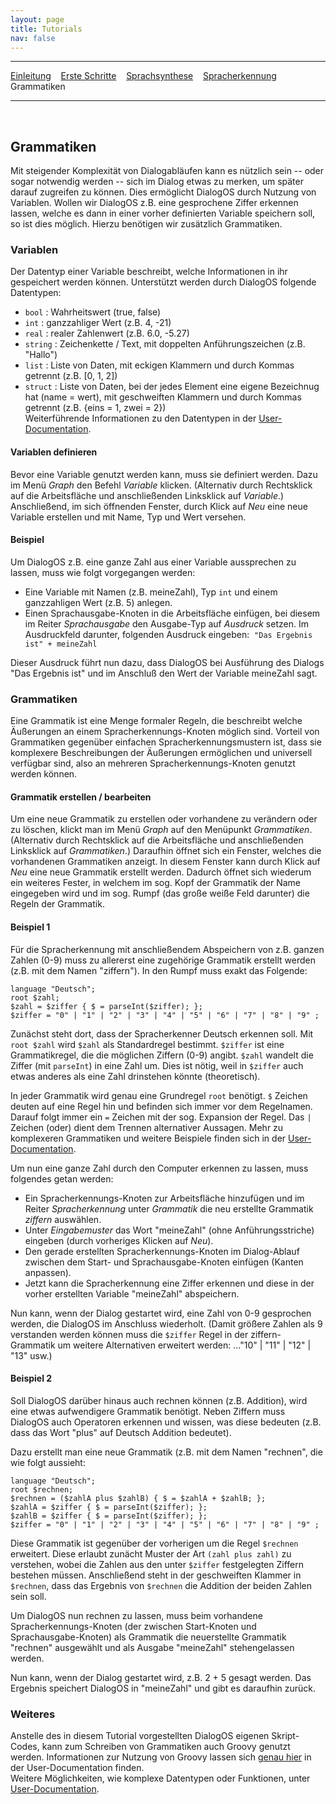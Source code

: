 ```yaml
---
layout: page
title: Tutorials
nav: false
---
```


---
[Einleitung](/tutorials.html) &nbsp;&nbsp; [Erste Schritte](ersteschritte.html) &nbsp;&nbsp; [Sprachsynthese](sprachsynthese.html) &nbsp;&nbsp; [Spracherkennung](spracherkennung.html) &nbsp;&nbsp; Grammatiken &nbsp;&nbsp;

---
&nbsp;
## Grammatiken

Mit steigender Komplexität von Dialogabläufen kann es nützlich sein -- oder sogar notwendig werden -- sich im Dialog etwas zu merken, 
um später darauf zugreifen zu können. Dies ermöglicht DialogOS durch Nutzung von Variablen.
Wollen wir DialogOS z.B. eine gesprochene Ziffer erkennen lassen, welche es dann in einer vorher definierten Variable speichern soll, so ist dies möglich.
Hierzu benötigen wir zusätzlich Grammatiken.


### Variablen

Der Datentyp einer Variable beschreibt, welche Informationen in ihr gespeichert werden können. Unterstützt werden durch DialogOS folgende Datentypen:
* `bool` : Wahrheitswert (true, false)
* `int` : ganzzahliger Wert (z.B. 4, -21) 
* `real` : realer Zahlenwert (z.B. 6.0, -5.27) 
* `string` : Zeichenkette / Text, mit doppelten Anführungszeichen (z.B. "Hallo")
* `list` : Liste von Daten, mit eckigen Klammern und durch Kommas getrennt (z.B. [0, 1, 2])
* `struct` : Liste von Daten, bei der jedes Element eine eigene Bezeichnug hat (name = wert), mit geschweiften Klammern und durch Kommas getrennt (z.B.  {eins = 1, zwei = 2})  
Weiterführende Informationen zu den Datentypen in der [User-Documentation](/userdocumentation.html).

#### Variablen definieren
Bevor eine Variable genutzt werden kann, muss sie definiert werden. Dazu im Menü *Graph* den Befehl *Variable* klicken. 
(Alternativ durch Rechtsklick auf die Arbeitsfläche und anschließenden Linksklick auf *Variable*.) 
Anschließend, im sich öffnenden Fenster, durch Klick auf *Neu* eine neue Variable erstellen und mit Name, Typ und Wert versehen. 

#### Beispiel
Um DialogOS z.B. eine ganze Zahl aus einer Variable aussprechen zu lassen, muss wie folgt vorgegangen werden: 
* Eine Variable mit Namen (z.B. meineZahl), Typ `int` und einem ganzzahligen Wert (z.B. 5) anlegen. 
* Einen Sprachausgabe-Knoten in die Arbeitsfläche einfügen, bei diesem im Reiter *Sprachausgabe* den Ausgabe-Typ auf *Ausdruck* setzen. 
Im Ausdruckfeld darunter, folgenden Ausdruck eingeben: &nbsp;`"Das Ergebnis ist" + meineZahl`

Dieser Ausdruck führt nun dazu, dass DialogOS bei Ausführung des Dialogs "Das Ergebnis ist" und im Anschluß den Wert der Variable meineZahl sagt. 

### Grammatiken

Eine Grammatik ist eine Menge formaler Regeln, die beschreibt welche Äußerungen an einem Spracherkennungs-Knoten möglich sind. 
Vorteil von Grammatiken gegenüber einfachen Spracherkennungsmustern ist, dass sie komplexere Beschreibungen der Äußerungen ermöglichen und 
universell verfügbar sind, also an mehreren Spracherkennungs-Knoten genutzt werden können.

#### Grammatik erstellen / bearbeiten
Um eine neue Grammatik zu erstellen oder vorhandene zu verändern oder zu löschen, klickt man im Menü *Graph* auf den Menüpunkt *Grammatiken*. 
(Alternativ durch Rechtsklick auf die Arbeitsfläche und anschließenden Linksklick auf *Grammatiken*.) 
Daraufhin öffnet sich ein Fenster, welches die vorhandenen Grammatiken anzeigt. In diesem Fenster kann durch Klick auf *Neu* eine neue Grammatik 
erstellt werden. Dadurch öffnet sich wiederum ein weiteres Fester, in welchem im sog. Kopf der Grammatik der Name eingegeben wird und im 
sog. Rumpf (das große weiße Feld darunter) die Regeln der Grammatik.

#### Beispiel 1
Für die Spracherkennung mit anschließendem Abspeichern von z.B. ganzen Zahlen (0-9) muss zu allererst eine zugehörige Grammatik erstellt werden 
(z.B. mit dem Namen "ziffern"). In den Rumpf muss exakt das Folgende:

```
language "Deutsch";
root $zahl;
$zahl = $ziffer { $ = parseInt($ziffer); };
$ziffer = "0" | "1" | "2" | "3" | "4" | "5" | "6" | "7" | "8" | "9" ;
```

Zunächst steht dort, dass der Spracherkenner Deutsch erkennen soll. Mit `root $zahl` wird `$zahl` als Standardregel bestimmt. `$ziffer` ist eine 
Grammatikregel, die die möglichen Ziffern (0-9) angibt. `$zahl` wandelt die Ziffer (mit `parseInt`) in eine Zahl um. Dies ist nötig, weil in 
`$ziffer` auch etwas anderes als eine Zahl drinstehen könnte (theoretisch).

In jeder Grammatik wird genau eine Grundregel `root` benötigt. `$` Zeichen deuten auf eine Regel hin und befinden sich immer vor dem Regelnamen. 
Darauf folgt immer ein `=` Zeichen mit der sog. Expansion der Regel. Das `|` Zeichen (oder) dient dem Trennen alternativer Aussagen. 
Mehr zu komplexeren Grammatiken und weitere Beispiele finden sich in der [User-Documentation](/userdocumentation.html).

Um nun eine ganze Zahl durch den Computer erkennen zu lassen, muss folgendes getan werden: 
* Ein Spracherkennungs-Knoten zur Arbeitsfläche hinzufügen und im Reiter *Spracherkennung* unter *Grammatik* die neu erstellte Grammatik *ziffern* auswählen. 
* Unter *Eingabemuster* das Wort "meineZahl" (ohne Anführungsstriche) eingeben (durch vorheriges Klicken auf *Neu*).
* Den gerade erstellten Spracherkennungs-Knoten im Dialog-Ablauf zwischen dem Start- und Sprachausgabe-Knoten einfügen (Kanten anpassen). 
* Jetzt kann die Spracherkennung eine Ziffer erkennen und diese in der vorher erstellten Variable "meineZahl" abspeichern.

Nun kann, wenn der Dialog gestartet wird, eine Zahl von 0-9 gesprochen werden, die DialogOS im Anschluss wiederholt.
(Damit größere Zahlen als 9 verstanden werden können muss die `$ziffer` Regel in der ziffern-Grammatik um weitere Alternativen erweitert werden: ..."10" | "11" | "12" | "13" usw.)

#### Beispiel 2
Soll DialogOS darüber hinaus auch rechnen können (z.B. Addition), wird eine etwas aufwendigere Grammatik benötigt. Neben Ziffern muss DialogOS auch Operatoren erkennen und wissen, was diese bedeuten (z.B. dass das Wort "plus" auf Deutsch Addition bedeutet).

Dazu erstellt man eine neue Grammatik (z.B. mit dem Namen "rechnen", die wie folgt aussieht:

```
language "Deutsch";
root $rechnen;
$rechnen = ($zahlA plus $zahlB) { $ = $zahlA + $zahlB; };
$zahlA = $ziffer { $ = parseInt($ziffer); };
$zahlB = $ziffer { $ = parseInt($ziffer); };
$ziffer = "0" | "1" | "2" | "3" | "4" | "5" | "6" | "7" | "8" | "9" ;
```

Diese Grammatik ist gegenüber der vorherigen um die Regel `$rechnen` erweitert. Diese erlaubt zunächt Muster der Art `(zahl plus zahl)` zu verstehen, wobei die Zahlen aus den unter `$ziffer` festgelegten Ziffern bestehen müssen. Anschließend steht in der geschweiften Klammer in 
`$rechnen`, dass das Ergebnis von `$rechnen` die Addition der beiden Zahlen sein soll.

Um DialogOS nun rechnen zu lassen, muss beim vorhandene Spracherkennungs-Knoten (der zwischen Start-Knoten und Sprachausgabe-Knoten) 
als Grammatik die neuerstellte Grammatik "rechnen" ausgewählt und als Ausgabe "meineZahl" stehengelassen werden. 

Nun kann, wenn der Dialog gestartet wird, z.B. 2 + 5 gesagt werden. Das Ergebnis speichert DialogOS in "meineZahl" und gibt es daraufhin zurück.

### Weiteres
Anstelle des in diesem Tutorial vorgestellten DialogOS eigenen Skript-Codes, kann zum Schreiben von Grammatiken auch Groovy genutzt werden. 
Informationen zur Nutzung von Groovy lassen sich [genau hier](/userdocumentation/groovy) in der User-Documentation finden.  
Weitere Möglichkeiten, wie komplexe Datentypen oder Funktionen, unter [User-Documentation](/userdocumentation.html). 

